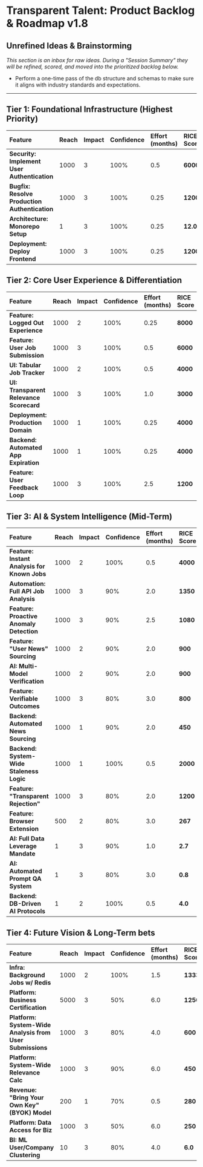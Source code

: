 # Transparent Talent: Product Backlog & Roadmap v1.8

## Unrefined Ideas & Brainstorming
*This section is an inbox for raw ideas. During a "Session Summary" they will be refined, scored, and moved into the prioritized backlog below.*
* Perform a one-time pass of the db structure and schemas to make sure it aligns with industry standards and expectations.
---

## Tier 1: Foundational Infrastructure (Highest Priority)
| Feature | Reach | Impact | Confidence | Effort (months) | RICE Score | Status |
| :--- | :--- | :--- | :--- | :--- | :--- | :--- |
| **Security: Implement User Authentication** | 1000 | 3 | 100% | 0.5 | **6000** | **Done** |
| **Bugfix: Resolve Production Authentication** | 1000 | 3 | 100% | 0.25 | **12000** | **Done** |
| **Architecture: Monorepo Setup** | 1 | 3 | 100% | 0.25 | **12.0** | **Done** |
| **Deployment: Deploy Frontend** | 1000 | 3 | 100% | 0.25 | **12000** | **Done** |

## Tier 2: Core User Experience & Differentiation
| Feature | Reach | Impact | Confidence | Effort (months) | RICE Score | Status |
| :--- | :--- | :--- | :--- | :--- | :--- | :--- |
| **Feature: Logged Out Experience** | 1000 | 2 | 100% | 0.25 | **8000** | **Done** |
| **Feature: User Job Submission** | 1000 | 3 | 100% | 0.5 | **6000** | **Done** |
| **UI: Tabular Job Tracker** | 1000 | 2 | 100% | 0.5 | **4000** | **To Do** |
| **UI: Transparent Relevance Scorecard** | 1000 | 3 | 100% | 1.0 | **3000** | **To Do** |
| **Deployment: Production Domain** | 1000 | 1 | 100% | 0.25 | **4000** | **To Do** |
| **Backend: Automated App Expiration** | 1000 | 1 | 100% | 0.25 | **4000** | **To Do** |
| **Feature: User Feedback Loop** | 1000 | 3 | 100% | 2.5 | **1200** | **To Do** |


## Tier 3: AI & System Intelligence (Mid-Term)
| Feature | Reach | Impact | Confidence | Effort (months) | RICE Score | Status |
| :--- | :--- | :--- | :--- | :--- | :--- | :--- |
| **Feature: Instant Analysis for Known Jobs**| 1000 | 2 | 100% | 0.5 | **4000** | **To Do** |
| **Automation: Full API Job Analysis**| 1000 | 3 | 90% | 2.0 | **1350** | **To Do** |
| **Feature: Proactive Anomaly Detection**| 1000 | 3 | 90% | 2.5 | **1080** | **To Do** |
| **Feature: "User News" Sourcing** | 1000 | 2 | 90% | 2.0 | **900** | **To Do** |
| **AI: Multi-Model Verification**| 1000 | 2 | 90% | 2.0 | **900** | **To Do** |
| **Feature: Verifiable Outcomes**| 1000 | 3 | 80% | 3.0 | **800** | **To Do** |
| **Backend: Automated News Sourcing** | 1000 | 1 | 90% | 2.0 | **450** | **To Do** |
| **Backend: System-Wide Staleness Logic** | 1000 | 1 | 100% | 0.5 | **2000** | **To Do** |
| **Feature: "Transparent Rejection"**| 1000 | 3 | 80% | 2.0 | **1200** | **To Do** |
| **Feature: Browser Extension** | 500 | 2 | 80% | 3.0 | **267** | **To Do** |
| **AI: Full Data Leverage Mandate** | 1 | 3 | 90% | 1.0 | **2.7** | **To Do** |
| **AI: Automated Prompt QA System** | 1 | 3 | 80% | 3.0 | **0.8** | **To Do** |
| **Backend: DB-Driven AI Protocols** | 1 | 2 | 100% | 0.5 | **4.0** | **To Do** |

## Tier 4: Future Vision & Long-Term bets
| Feature | Reach | Impact | Confidence | Effort (months) | RICE Score | Status |
| :--- | :--- | :--- | :--- | :--- | :--- | :--- |
| **Infra: Background Jobs w/ Redis** | 1000 | 2 | 100% | 1.5 | **1333** | **To Do** |
| **Platform: Business Certification** | 5000 | 3 | 50% | 6.0 | **1250** | **To Do** |
| **Platform: System-Wide Analysis from User Submissions**| 1000 | 3 | 80% | 4.0 | **600** | **To Do** |
| **Platform: System-Wide Relevance Calc**| 1000 | 3 | 90% | 6.0 | **450** | **To Do** |
| **Revenue: "Bring Your Own Key" (BYOK) Model** | 200 | 1 | 70% | 0.5 | **280** | **To Do** |
| **Platform: Data Access for Biz** | 1000 | 3 | 50% | 6.0 | **250** | **To Do** |
| **BI: ML User/Company Clustering** | 10 | 3 | 80% | 4.0 | **6.0** | **To Do** |